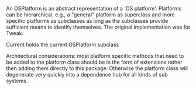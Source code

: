 An OSPlatform is an abstract representation of a 'OS platform'.
Platforms can be hierarchical, e.g., a "general" platform as superclass and more specific platforms as subclasses as long as the subclasses provide sufficient means to identify themselves.
The original implementation was for Tweak.

Current		holds the current OSPlatform subclass

Architectural considerations:
most platform specific methods that need to be added to the platform class should be in the form of extensions rather then adding them directly to this package. Otherwise the platform class will degenerate very quickly into a dependence hub for all kinds of sub systems.